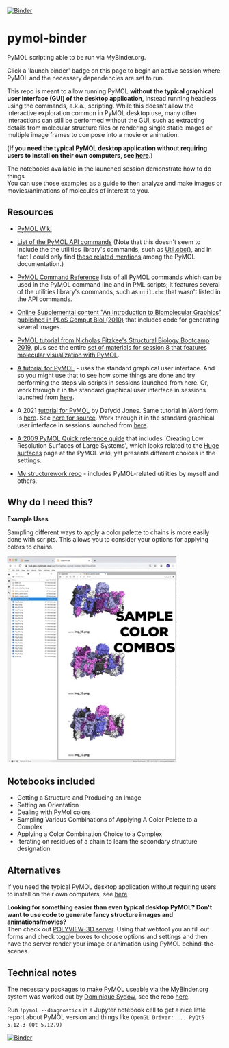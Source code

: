 [![Binder](https://mybinder.org/badge_logo.svg)](https://mybinder.org/v2/gh/fomightez/pymol-binder/master?filepath=index.ipynb)


# pymol-binder
PyMOL scripting able to be run via MyBinder.org.

Click a 'launch binder' badge on this page to begin an active session where PyMOL and the necessary dependencies are set to run.

This repo is meant to allow running PyMOL **without the typical graphical user interface (GUI) of the desktop application**, instead running headless using the commands, a.k.a., scripting. While this doesn't allow the interactive exploration common in PyMOL desktop use, many other interactions can still be performed without the GUI, such as extracting details from molecular structure files or rendering single static images or multiple image frames to compose into a movie or animation.

(**If you need the typical PyMOL desktop application without requiring users to install on their own computers, see [here](https://github.com/fomightez/Jupyter-desktop_with_pymol)**.)

The notebooks available in the launched session demonstrate how to do things.  
You can use those examples as a guide to then analyze and make images or movies/animations of molecules of interest to you.

Resources
---------

- [PyMOL Wiki](https://pymolwiki.org/index.php/Main_Page)

- [List of the PyMOL API commands](https://pymol.org/dokuwiki/doku.php?id=api:cmd:alpha) (Note that this doesn't seem to include the the utilities library's commands, such as [Util.cbc()](https://pymolwiki.org/index.php/CBC), and in fact I could only find [these related mentions](https://pymol.org/dokuwiki/doku.php?do=search&id=util) among the PyMOL documentation.)

- [PyMOL Command Reference](https://pymol.org/pymol-command-ref.html) lists of all PyMOL commands which can be used in the PyMOL command line and in PML scripts; it features several of the  utilities library's commands, such as `util.cbc` that wasn't listed in the API commands.

- [Online Supplemental content "An Introduction to Biomolecular Graphics" published in PLoS Comput Biol (2010)](https://pymolwiki.org/index.php/PLoS) that includes code for generating several images.

- [PyMOL tutorial from Nicholas Fitzkee's Structural Biology Bootcamp 2019](http://folding.chemistry.msstate.edu/files/bootcamp/2019/session-08_pymol-tutorial.pdf), plus see the entire [set of materials for session 8 that features molecular visualization with PyMOL](http://fitzkee.chemistry.msstate.edu/node/250).

- [A tutorial for PyMOL](http://www.pitt.edu/~epolinko/IntroPyMOL.pdf) - uses the standard graphical user interface. And so you might use that to see how some things are done and try performing the steps via scripts in sessions launched from here. Or, work through it in the standard graphical user interface in sessions launched from [here](https://github.com/fomightez/Jupyter-desktop_with_pymol).

- A 2021 [tutorial for PyMOL](https://www.dropbox.com/s/8rz2j5n90wl850g/Tutorial%20For%20PyMol-General.pdf?dl=0) by Dafydd Jones. Same tutorial in Word form is [here](https://www.dropbox.com/scl/fi/4k8r0qc016nynkirs1psb/Tutorial-For-PyMol-General.docx?dl=0&rlkey=azy9xchollctasxfrbk220fnt). See [here for source](https://twitter.com/drdafyddj/status/1364651115426549766). Work through it in the standard graphical user interface in sessions launched from [here](https://github.com/fomightez/Jupyter-desktop_with_pymol).

- [A 2009 PyMOL Quick reference guide](https://www.feinberg.northwestern.edu/sites/csgid/docs/pymol_quick_reference.pdf) that includes 'Creating Low Resolution Surfaces of Large Systems', which looks related to the [Huge surfaces](https://pymolwiki.org/index.php/Huge_surfaces) page at the PyMOL wiki, yet presents different choices in the settings.

- [My structurework repo](https://github.com/fomightez/structurework) - includes PyMOL-related utilities by myself and others.

Why do I need this?
-------------------

**Example Uses**

Sampling different ways to apply a color palette to chains is more easily done with scripts. This allows you to consider your options for applying colors to chains.

![](doc/color_combo_example.gif)

Notebooks included
------------------

- Getting a Structure and Producing an Image
- Setting an Orientation
- Dealing with PyMol colors
- Sampling Various Combinations of Applying A Color Palette to a Complex
- Applying a Color Combination Choice to a Complex
- Iterating on residues of a chain to learn the secondary structure designation

Alternatives
------------

If you need the typical PyMOL desktop application without requiring users to install on their own computers, see [here](https://github.com/fomightez/Jupyter-desktop_with_pymol)

**Looking for something easier than even typical desktop PyMOL? Don't want to use code to generate fancy structure images and animations/movies?**  
Then check out [POLYVIEW-3D server](http://polyview.cchmc.org/polyview3d.html). Using that webtool you an fill out forms and check toggle boxes to choose options and settings and then have the server render your image or animation using PyMOL behind-the-scenes.

Technical notes
---------------

The necessary packages to make PyMOL useable via the MyBinder.org system was worked out by [Dominique Sydow](https://github.com/dominiquesydow), see the repo [here](https://github.com/dominiquesydow/pymolmeetsbinder).


Run `!pymol --diagnostics` in a Jupyter notebook cell to get a nice little report about PyMOL version and things like `OpenGL Driver: ... PyQt5 5.12.3 (Qt 5.12.9)`

[![Binder](https://mybinder.org/badge_logo.svg)](https://mybinder.org/v2/gh/fomightez/pymol-binder/master?filepath=index.ipynb)
